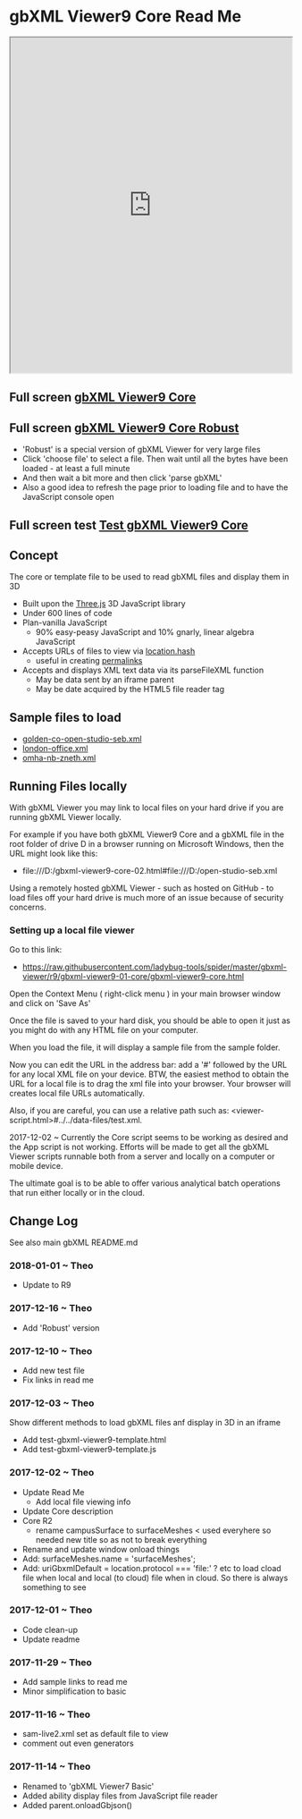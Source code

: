 <span style=display:none; >[You are now in a GitHub source code view - click this link to view Read Me file as a web page]( http://www.ladybug.tools/spider/index.html#gbxml-viewer/r9/gbxml-viewer9-01-core/README.md "View file as a web page." ) </span>


# gbXML Viewer9 Core Read Me

<iframe class=iframeReadMe src=http://www.ladybug.tools/spider/gbxml-viewer/r9/gbxml-viewer9-01-core/gbxml-viewer9-core.html width=100% height=600px;  >Iframes are not displayed on github.com</iframe>

## Full screen [gbXML Viewer9 Core]( http://www.ladybug.tools/spider/gbxml-viewer/r9/gbxml-viewer9-01-core/gbxml-viewer9-core.html )

## Full screen [gbXML Viewer9 Core Robust]( http://www.ladybug.tools/spider/gbxml-viewer/r9/gbxml-viewer9-01-core/gbxml-viewer9-core-robust.html )

* 'Robust' is a special version of gbXML Viewer for very large files
* Click 'choose file' to select a file. Then wait until all the bytes have been loaded - at least a full minute
* And then wait a bit more and then click 'parse gbXML'
* Also a good idea to refresh the page prior to loading file and to have the JavaScript console open

## Full screen test [Test gbXML Viewer9 Core]( http://www.ladybug.tools/spider/gbxml-viewer/r9/gbxml-viewer9-01-core/test-gbxml-viewer9-core.html )


## Concept

The core or template file to be used to read gbXML files and display them in 3D

* Built upon the [Three.js]( https://threejs.org ) 3D JavaScript library
* Under 600 lines of code
* Plan-vanilla JavaScript
	* 90% easy-peasy JavaScript and 10% gnarly, linear algebra JavaScript
* Accepts URLs of files to view via [location.hash]( https://www.w3schools.com/jsref/prop_loc_hash.asp )
	* useful in creating [permalinks]( https://en.wikipedia.org/wiki/Permalink )
* Accepts and displays XML text data via its parseFileXML function
	* May be data sent by an iframe parent
	* May be date acquired by the HTML5 file reader tag

## Sample files to load

* [golden-co-open-studio-seb.xml]( http://www.ladybug.tools/spider/gbxml-viewer/#https://rawgit.com/ladybug-tools/spider/master/gbxml-viewer/gbxml-sample-files/golden-co-open-studio-seb.xml )
* [london-office.xml]( http://www.ladybug.tools/spider/gbxml-viewer/#https://rawgit.com/ladybug-tools/spider/master/gbxml-viewer/gbxml-sample-files/london-office.xml )
* [omha-nb-zneth.xml]( http://www.ladybug.tools/spider/gbxml-viewer/#https://rawgit.com/ladybug-tools/spider/master/gbxml-viewer/gbxml-sample-files/omha-nb-zneth.xml )



## Running Files locally

With gbXML Viewer you may link to local files on your hard drive if you are running gbXML Viewer locally.

For example if you have both gbXML Viewer9 Core and a gbXML file in the root folder of drive D in a browser running on Microsoft Windows, then the URL might look like this:

* file:///D:/gbxml-viewer9-core-02.html#file:///D:/open-studio-seb.xml

Using a remotely hosted gbXML Viewer - such as hosted on GitHub - to load files off your hard drive is much more of an issue because of security concerns.


### Setting up a local file viewer

Go to this link:

* <https://raw.githubusercontent.com/ladybug-tools/spider/master/gbxml-viewer/r9/gbxml-viewer9-01-core/gbxml-viewer9-core.html>

Open the Context Menu ( right-click menu ) in your main browser window and click on 'Save As'

Once the file is saved to your hard disk, you should be able to open it just as you might do with any HTML file on your computer.

When you load the file, it will display a sample file from the sample folder.

Now you can edit the URL in the address bar: add a '#' followed by the URL for any local XML file on your device. BTW, the easiest method to obtain the URL for a local file is to drag the xml file into your browser. Your browser will creates local file URLs automatically.

Also, if you are careful, you can use a relative path such as: <viewer-script.html>#../../data-files/test.xml.

2017-12-02 ~ Currently the Core script seems to be working as desired and the App script is not working. Efforts will be made to get all the gbXML Viewer scripts runnable both from a server and locally on a computer or mobile device.

The ultimate goal is to be able to offer various analytical batch operations that run either locally or in the cloud.



## Change Log

See also main gbXML README.md


### 2018-01-01 ~ Theo

* Update to R9

### 2017-12-16 ~ Theo

* Add 'Robust' version

### 2017-12-10 ~ Theo

* Add new test file
* Fix links in read me


### 2017-12-03 ~ Theo

Show different methods to load gbXML files anf display in 3D in an iframe
* Add test-gbxml-viewer9-template.html
* Add test-gbxml-viewer9-template.js


### 2017-12-02 ~ Theo

* Update Read Me
	* Add local file viewing info
* Update Core description
* Core R2
	* rename campusSurface to surfaceMeshes < used everyhere so needed new title so as not to break everything
* Rename and update window onload things
* Add: surfaceMeshes.name = 'surfaceMeshes';
* Add: uriGbxmlDefault =  location.protocol === 'file:' ? etc to load cload file when local and local (to cloud) file when in cloud. So there is always something to see


### 2017-12-01 ~ Theo

* Code clean-up
* Update readme

### 2017-11-29 ~ Theo

* Add sample links to read me
* Minor simplification to basic


### 2017-11-16 ~ Theo

* sam-live2.xml set as default file to view
* comment out even generators


### 2017-11-14 ~ Theo

* Renamed to 'gbXML Viewer7 Basic'
* Added ability display files from JavaScript file reader
* Added parent.onloadGbjson()
